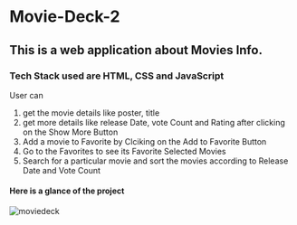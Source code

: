 # Movie-Deck-2
## This is a web application about Movies Info.
### Tech Stack used are HTML, CSS and JavaScript
User can
1. get the movie details like poster, title
2. get more details like release Date, vote Count and Rating after clicking on the Show More Button
3. Add a movie to Favorite by Clciking on the Add to Favorite Button
4. Go to the Favorites to see its Favorite Selected Movies
5. Search for a particular movie and sort the movies according to Release Date and Vote Count

#### Here is a glance of the project
![moviedeck](https://user-images.githubusercontent.com/120268868/233845631-fa36e276-5e53-425d-9203-799f472ee59e.JPG)

